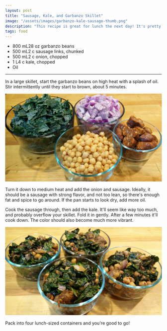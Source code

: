 ```yaml
---
layout: post
title: "Sausage, Kale, and Garbanzo Skillet"
image: "/assets/images/garbanzo-kale-sausage-thumb.png"
description: "This recipe is great for lunch the next day! It's pretty healthy, it reheats well, and it fills you up without making you tired."
tags: food
---
```


- <span class="metric">800 mL</span><span class="imperial">28 oz</span> garbanzo beans
- <span class="metric">500 mL</span><span class="imperial">2 c</span> sausage links, chunked
- <span class="metric">500 mL</span><span class="imperial">2 c</span> onion, chopped
- <span class="metric">1 L</span><span class="imperial">4 c</span> kale, chopped
- Oil

---

In a large skillet, start the garbanzo beans on high heat with a splash of oil. Stir intermittently until they start to brown, about 5 minutes.

![Kale Garbanzo Ingredients](/assets/images/garbanzo-kale-sausage-ingredients-16x9.png)

Turn it down to medium heat and add the onion and sausage. Ideally, it should be a sausage with strong flavor, and not too lean, so there's enough fat and spice to go around. If the pan starts to look dry, add more oil.

Cook the sausage through, then add the kale. It'll seem like way too much, and probably overflow your skillet. Fold it in gently. After a few minutes it'll cook down. The color should also become much more vibrant.

![Kale Garbanzo Finished](/assets/images/garbanzo-kale-sausage-16x9.png)

Pack into four lunch-sized containers and you're good to go!
